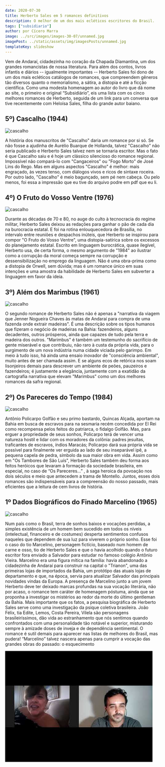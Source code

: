```yaml
---
date: 2020-07-30
title: Herberto Sales em 5 romances definitivos
description: O melhor de um dos mais ecléticos escritores do Brasil.
tags: ["subsidiario"]
author: por Cícero Marra
image: ../src/images/images-30-07/unnamed.jpg
imagePost: ../static/assets/img/imagesPosts/unnamed.jpg
templateKey: slideshow
---
```



Vem de Andaraí, cidadezinha no coração da Chapada Diamantina, um dos grandes romancistas de nossa literatura. Para além dos contos, livros infantis e diários -- igualmente importantes -- Herberto Sales foi dono de um dos mais ecléticos catálogos de romances, que compreendem gêneros tão diversos quanto o memorialismo, a sátira, a distopia e até a ficção científica.  Como uma modesta homenagem ao autor do livro que dá nome ao site, o primeiro e original “Subsidiário”, eis uma lista com os cinco melhores romances de Herberto, seguida de um link para um conversa que tive recentemente com Heloísa Sales, filha do grande autor baiano.

## 5º) Cascalho (1944)

![cascalho](https://i.imgur.com/Y1BV8rE.png)

A história dos manuscritos de "Cascalho" daria um romance por si só. Se não fosse a ajudinha de Aurélio Buarque de Hollanda, talvez "Cascalho" não seria publicado e Herberto Sales talvez nem se tornaria escritor. Mas o fato é que Cascalho saiu e é hoje um clássico silencioso do romance regional. Impossível não compará-lo com "Cangaceiros" ou "Fogo Morto" de José Lins do Rego. Mas em alguns aspectos "Cascalho" é melhor: mais engraçado, às vezes tenso, com diálogos vivos e ricos de sintaxe roceira. Por outro lado, "Cascalho" é meio bagunçado, sem pé nem cabeça. Ou pelo menos, foi essa a impressão que eu tive do arquivo podre em pdf que eu li.

## 4º) O Fruto do Vosso Ventre (1976)

![cascalho](https://i.imgur.com/2p2tRDq.png)

Durante as décadas de 70 e 80, no auge do culto à tecnocracia do regime militar, Herberto Sales deixou as redações para ganhar o pão de cada dia na burocracia estatal. E foi na rotina enlouquecedora de Brasília, no intervalo entre reuniões e despachos inúteis, que Herberto se inspirou para compor "O Fruto do Vosso Ventre", uma distopia-satírica sobre os excessos do planejamento estatal. Escrito em linguagem burocrática, quase ilegível, Herberto usa, de certa forma,  o mesmo argumento de "1984" ao ilustrar como a corrupção da moral começa sempre na corrupção e dessensibilização no emprego da linguagem. Não é uma obra-prima como a distopia de Orwell, sem dúvida; mas é um romance único em suas intenções e uma amostra da habilidade de Herberto Sales em subverter a linguagem em favor da ideia.

## 3º) Além dos Marimbus (1961)

![cascalho](https://i.imgur.com/VwK1TyT.png)

O segundo romance de Herberto Sales não é apenas a "narrativa da viagem que Jenner Nogueira Chaves às matas de Andaraí para compra de uma fazenda onde extrair madeiras". É uma descrição sobre os tipos humanos que fizeram o negócio de madeiras na Bahia: fazendeiros, alguns decadentes, outros prósperos, ainda que capazes de tudo pela terra e madeira dos outros. "Marimbus" é também um testemunho do sacrifício de gente miserável e que contribuiu, não raro à custa da própria vida, para o surgimento de um nova indústria numa cidade viciada pelo garimpo. Em meio à tudo isso, há ainda uma ensaio inovador de "consciência ambiental", muito antes de ser chamada assim. E se alguns ecos de retórica nos soam lisonjeiros demais para descrever um ambiente de peões, pauzeiros e fazendeiros; é justamente a elegância, juntamente com a exatidão da cartografia narrativa que elevam "Marimbus" como um dos melhores romances da safra regional. 

## 2º) Os Pareceres do Tempo (1984)

![cascalho](https://i.imgur.com/0cmetfv.png)

Antônio Policarpo Golfão e seu primo bastardo, Quincas Alçada, aportam na Bahia em busca de escravos para na sesmaria recém concedida por El Rei como recompensa pelos feitos do patriarca, o fidalgo Golfão. Mas, para erguer a propriedade de seus sonhos, Policarpo terá de vencer uma natureza hostil e lidar com os moradores da colônia: padres jesuítas, traficantes de escravos, índios Maracás; Policarpo dará sua própria vida se possível para finalmente ver erguida ao lado de seu inseparável ipê, a pequena capela de pedra, símbolo da sua maior obra em vida. Assim como em "Os Tambores de São Luís", Herberto Sales também deu forma aos feitos heróicos que levaram à formação da sociedade brasileira, em especial, no caso de “Os Pareceres…” , à saga heroica da povoação nos dois séculos e meio que antecedem a trama de Montello. Juntos, esses dois romances são indispensáveis para a compreensão do nosso passado, mais eficientes que a leitura de cem livros de história.

## 1º Dados Biográficos do Finado Marcelino (1965)

![cascalho](https://i.imgur.com/EDr6fyg.png)

Num país como o Brasil, terra de sonhos baixos e vocações perdidas, a simples existência de um homem bem sucedido em todos os níveis (intelectual, financeiro e de costumes) desperta sentimentos confusos  naqueles que dependem de sua luz para viverem o próprio sonho. Esse foi o caso do tio Marcelino, personagem fictício, baseado num homem de carne e osso, tio de Herberto Sales e que o havia acolhido quando o futuro escritor fora enviado a Salvador para estudar no famoso colégio Antônio Vieira. Marcelino era uma figura mítica na família:  havia abandonado  a cidadezinha de Andaraí para construir na capital o "Trianon", uma das primeiras lojas de importados da Bahia, um protótipo das atuais lojas de departamento e que, na época, servia para atualizar Salvador das principais novidades vindas da Europa. A presença de Marcelino junto a um jovem Herberto  deve ter deixado marcas profundas na sua vocação literária, não por acaso, o romance tem caráter de homenagem póstuma, ainda que se proponha a investigar os mistérios ao redor da morte do último gentleman da Bahia.  Mais importante que os fatos, a pesquisa biográfica de Herberto Sales serve como uma investigação da psique coletiva brasileira.  João Félix, tia Edite, Lemos, Costa Pereira, Vilela são personagens brasileiríssimos, dão vida ao estranhamento que nós sentimos quando confrontados com uma personalidade tão notável e superior, misturando sempre à amizade doses de inveja e de dependência sentimental. O romance é sutil demais para aparecer nas listas de melhores do Brasil, mas pudera!  “Marcelino” talvez nascera apenas para cumprir a vocação das grandes obras do passado: o esquecimento  

[![video](../src/images/images-30-07/video.jpg)](https://www.youtube.com/watch?v=nZq5IzmV1iQ)